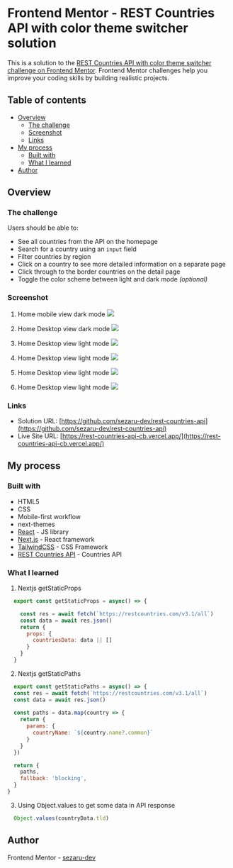 # Frontend Mentor - REST Countries API with color theme switcher solution

This is a solution to the [REST Countries API with color theme switcher challenge on Frontend Mentor](https://www.frontendmentor.io/challenges/rest-countries-api-with-color-theme-switcher-5cacc469fec04111f7b848ca). Frontend Mentor challenges help you improve your coding skills by building realistic projects. 

## Table of contents

- [Overview](#overview)
  - [The challenge](#the-challenge)
  - [Screenshot](#screenshot)
  - [Links](#links)
- [My process](#my-process)
  - [Built with](#built-with)
  - [What I learned](#what-i-learned)
- [Author](#author)


## Overview

### The challenge

Users should be able to:

- See all countries from the API on the homepage
- Search for a country using an `input` field
- Filter countries by region
- Click on a country to see more detailed information on a separate page
- Click through to the border countries on the detail page
- Toggle the color scheme between light and dark mode *(optional)*

### Screenshot

1. Home mobile view dark mode
![](./screenshots/home-mobile-view.png)

2. Home Desktop view dark mode
![](./screenshots/desktop-view.png)

3. Home Desktop view light mode
![](./screenshots/desktop-view-light-mode.png)

4. Home Desktop view light mode
![](./screenshots/countryDetail-mobile-view.png)

5. Home Desktop view light mode
![](./screenshots/countryDetail-desktop-view.png)

6. Home Desktop view light mode
![](./screenshots/countryDetail-desktop-view-light-mode.png)

### Links

- Solution URL: [https://github.com/sezaru-dev/rest-countries-api](https://github.com/sezaru-dev/rest-countries-api)
- Live Site URL: [https://rest-countries-api-cb.vercel.app/](https://rest-countries-api-cb.vercel.app/)

## My process

### Built with

- HTML5
- CSS
- Mobile-first workflow
- next-themes
- [React](https://reactjs.org/) - JS library
- [Next.js](https://nextjs.org/) - React framework
- [TailwindCSS](https://tailwindcss.com/) - CSS Framework
- [REST Countries API](https://restcountries.com) - Countries API

### What I learned

1. Nextjs getStaticProps
```js
  export const getStaticProps = async() => {

    const res = await fetch(`https://restcountries.com/v3.1/all`)
    const data = await res.json()
    return {
      props: {
        countriesData: data || []
      }
    }
  }
```

2. Nextjs getStaticPaths
```js
  export const getStaticPaths = async() => {
  const res = await fetch(`https://restcountries.com/v3.1/all`)
  const data = await res.json()
  
  const paths = data.map(country => {
    return {
      params: {
        countryName: `${country.name?.common}`
      }
    }
  })

  return {
    paths,
    fallback: 'blocking',
  }
}
```
3. Using Object.values to get some data in API response
```js
  Object.values(countryData.tld)
```


## Author

Frontend Mentor - [sezaru-dev](https://www.frontendmentor.io/profile/sezaru-dev)